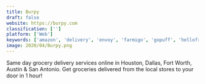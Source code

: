 ```yaml
---
title: Burpy
draft: false 
website: https://burpy.com
classification: ['']
platform: ['Web']
keywords: ['amazon', 'delivery', 'envoy', 'farmigo', 'gopuff', 'hellofresh', 'instacart', 'now', 'shipt']
image: 2020/04/Burpy.png
---
```

Same day grocery delivery services online in Houston, Dallas, Fort Worth, Austin & San Antonio. Get groceries delivered from the local stores to your door in 1 hour!